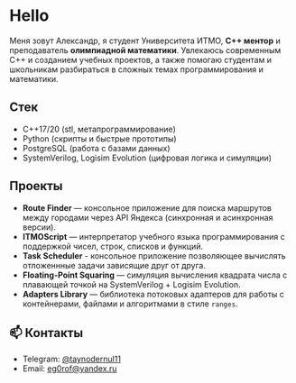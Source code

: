 # Hello

Меня зовут Александр, я студент Университета ИТМО, **C++ ментор** и преподаватель **олимпиадной математики**.
Увлекаюсь современным C++ и созданием учебных проектов, а также помогаю студентам и школьникам разбираться в сложных темах программирования и математики.

## Cтек

* C++17/20 (stl, метапрограммирование)
* Python (скрипты и быстрые прототипы)
* PostgreSQL (работа с базами данных)
* SystemVerilog, Logisim Evolution (цифровая логика и симуляции)

## Проекты

* **Route Finder** — консольное приложение для поиска маршрутов между городами через API Яндекса (синхронная и асинхронная версии).
* **ITMOScript** — интерпретатор учебного языка программирования с поддержкой чисел, строк, списков и функций.
* **Task Scheduler** - консольное приложение позволяющее вычислять отложеннные задачи зависящие друг от друга.
* **Floating-Point Squaring** — симуляция вычисления квадрата числа с плавающей точкой на SystemVerilog + Logisim Evolution.
* **Adapters Library** — библиотека потоковых адаптеров для работы с контейнерами, файлами и алгоритмами в стиле `ranges`.


## 📫 Контакты

* Telegram: [@taynodernul11](https://t.me/taynodernul11)
* Email: eg0rof@yandex.ru
